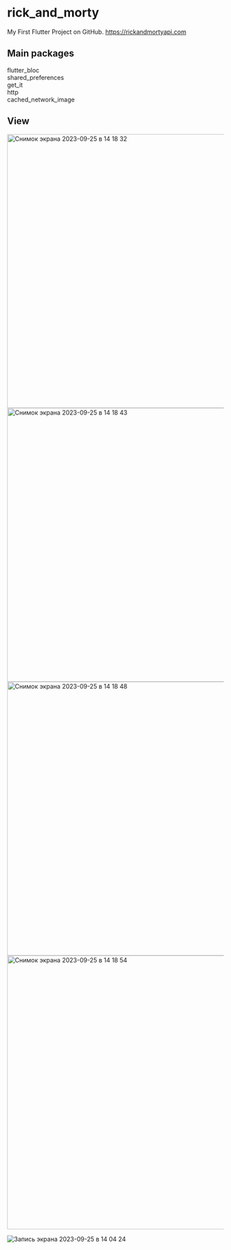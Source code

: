 # rick_and_morty

My First Flutter Project on GitHub.
https://rickandmortyapi.com

## Main packages

  flutter_bloc  
  shared_preferences  
  get_it  
  http   
  cached_network_image

## View

<img width="635" alt="Снимок экрана 2023-09-25 в 14 18 32" src="https://github.com/Melec354/rick_and_morty/assets/34657403/e9418e1b-45b3-48f6-83be-5be84d94069c">
<img width="635" alt="Снимок экрана 2023-09-25 в 14 18 43" src="https://github.com/Melec354/rick_and_morty/assets/34657403/ed901bec-1e26-4f01-801a-9a0c06e8767b">
<img width="635" alt="Снимок экрана 2023-09-25 в 14 18 48" src="https://github.com/Melec354/rick_and_morty/assets/34657403/4bd8a18c-d237-4f2e-9e9f-53f5112c35bb">
<img width="635" alt="Снимок экрана 2023-09-25 в 14 18 54" src="https://github.com/Melec354/rick_and_morty/assets/34657403/0e8e9b66-5d17-4638-9e3e-4feacabdf08b">

![Запись экрана 2023-09-25 в 14 04 24](https://github.com/Melec354/rick_and_morty/assets/34657403/65aac2c3-c1d1-4066-b649-e6180c2bb82e)



